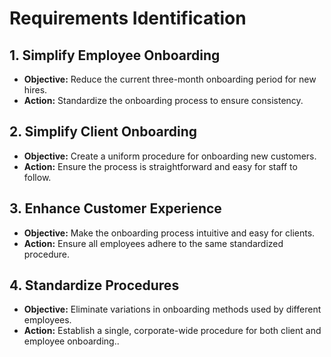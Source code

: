 # Requirements Identification

## 1. Simplify Employee Onboarding
- **Objective:** Reduce the current three-month onboarding period for new hires.
- **Action:** Standardize the onboarding process to ensure consistency.

## 2. Simplify Client Onboarding
- **Objective:** Create a uniform procedure for onboarding new customers.
- **Action:** Ensure the process is straightforward and easy for staff to follow.

## 3. Enhance Customer Experience
- **Objective:** Make the onboarding process intuitive and easy for clients.
- **Action:** Ensure all employees adhere to the same standardized procedure.

## 4. Standardize Procedures
- **Objective:** Eliminate variations in onboarding methods used by different employees.
- **Action:** Establish a single, corporate-wide procedure for both client and employee onboarding..
